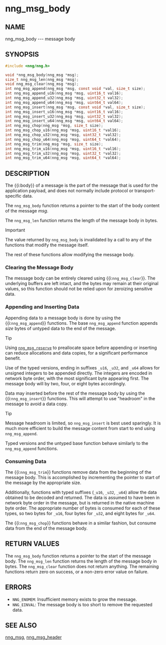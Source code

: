 # nng_msg_body

## NAME

nng_msg_body --- message body

## SYNOPSIS

```c
#include <nng/nng.h>

void *nng_msg_body(nng_msg *msg);
size_t nng_msg_len(nng_msg *msg);
void nng_msg_clear(nng_msg *msg);
int nng_msg_append(nng_msg *msg, const void *val, size_t size);
int nng_msg_append_u16(nng_msg *msg, uint16_t val16);
int nng_msg_append_u32(nng_msg *msg, uint32_t val32);
int nng_msg_append_u64(nng_msg *msg, uint64_t val64);
int nng_msg_insert(nng_msg *msg, const void *val, size_t size);
int nng_msg_insert_u16(nng_msg *msg, uint16_t val16);
int nng_msg_insert_u32(nng_msg *msg, uint32_t val32);
int nng_msg_insert_u64(nng_msg *msg, uint64_t val64);
int nng_msg_chop(nng_msg *msg, size_t size);
int nng_msg_chop_u16(nng_msg *msg, uint16_t *val16);
int nng_msg_chop_u32(nng_msg *msg, uint32_t *val32);
int nng_msg_chop_u64(nng_msg *msg, uint64_t *val64);
int nng_msg_trim(nng_msg *msg, size_t size);
int nng_msg_trim_u16(nng_msg *msg, uint16_t *val16);
int nng_msg_trim_u32(nng_msg *msg, uint32_t *val32);
int nng_msg_trim_u64(nng_msg *msg, uint64_t *val64);
```

## DESCRIPTION

The {{i:body}} of a message is the part of the message that is used
for the application payload, and does not normally include protocol
or transport-specific data.

The `nng_msg_body` function returns a pointer to the start of the body
content of the message _msg_.

The `nng_msg_len` function returns the length of the message body in bytes.

> [!IMPORTANT]
> The value returned by `nng_msg_body` is invalidated by a call to any of the
> functions that modify the message itself.

The rest of these functions allow modifying the message body.

### Clearing the Message Body

The message body can be entirely cleared using {{i:`nng_msg_clear`}}.
The underlying buffers are left intact, and the bytes may remain at their original values, so
this function should not be relied upon for zeroizing sensitive data.

### Appending and Inserting Data

Appending data to a message body is done by using the {{i:`nng_msg_append`}} functions.
The base `nng_msg_append` function appends _size_ bytes of untyped data to the end of the
message.

> [!TIP]
> Using [`nng_msg_reserve`][nng_msg] to preallocate space before appending or inserting
> can reduce allocations and data copies, for a significant performance benefit.

Use of the typed versions, ending in suffixes `_u16`, `_u32`, and `_u64` allows
for unsigned integers to be appended directly. The integers are encoded in network byte order, with
the most significant byte appearing first. The message body will by two, four, or eight
bytes accordingly.

Data may inserted before the rest of the message body by using the {{i:`nng_msg_insert`}} functions.
This will attempt to use "headroom" in the message to avoid a data copy.

> [!TIP]
> Message headroom is limited, so `nng_msg_insert` is best used sparingly.
> It is much more efficient to build the message content from start to end
> using `nng_msg_append`.

Typed versions and the untyped base function behave similarly to the `nng_msg_append` functions.

### Consuming Data

The {{i:`nng_msg_trim`}} functions remove data from the beginning of the message body.
This is accomplished by incrementing the pointer to start of the message by the appropriate size.

Additionally, functions with typed suffixes (`_u16`, `_u32`, `_u64`) allow the data obtained to be decoded and returned.
The data is assumed to have been in network byte order in the message, but is returned in
the native machine byte order. The appropriate number of bytes is consumed for each of these types,
so two bytes for `_u16`, four bytes for `_u32`, and eight bytes for `_u64`.

The {{i:`nng_msg_chop`}} functions behave in a similar fashion, but consume data from the
end of the message body.

## RETURN VALUES

The `nng_msg_body` function returns a pointer to the start of the message body.
The `nng_msg_len` function returns the length of the message body in bytes.
The `nng_msg_clear` function does not return anything.
The remaining functions return zero on success, or a non-zero error value on failure.

## ERRORS

- `NNG_ENOMEM`: Insufficient memory exists to grow the message.
- `NNG_EINVAL`: The message body is too short to remove the requested data.

## SEE ALSO

[nng_msg][nng_msg],
[nng_msg_header][nng_msg_header]

[nng_msg]: ./nng_msg.md
[nng_msg_header]: ./nng_msg_header.md
